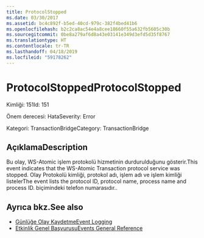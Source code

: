 ```yaml
---
title: ProtocolStopped
ms.date: 03/30/2017
ms.assetid: bc4c892f-b5ed-40cd-979c-382f4bed41b6
ms.openlocfilehash: b2c2ca8ac54e4a8cee18660f55a632fb5605c30b
ms.sourcegitcommit: 0be8a279af6d8a43e03141e349d3efd5d35f8767
ms.translationtype: HT
ms.contentlocale: tr-TR
ms.lasthandoff: 04/18/2019
ms.locfileid: "59178262"
---
```

# <a name="protocolstopped"></a><span data-ttu-id="390d2-102">ProtocolStopped</span><span class="sxs-lookup"><span data-stu-id="390d2-102">ProtocolStopped</span></span>
<span data-ttu-id="390d2-103">Kimliği: 151</span><span class="sxs-lookup"><span data-stu-id="390d2-103">Id: 151</span></span>  
  
 <span data-ttu-id="390d2-104">Önem derecesi: Hata</span><span class="sxs-lookup"><span data-stu-id="390d2-104">Severity: Error</span></span>  
  
 <span data-ttu-id="390d2-105">Kategori: TransactionBridge</span><span class="sxs-lookup"><span data-stu-id="390d2-105">Category: TransactionBridge</span></span>  
  
## <a name="description"></a><span data-ttu-id="390d2-106">Açıklama</span><span class="sxs-lookup"><span data-stu-id="390d2-106">Description</span></span>  
 <span data-ttu-id="390d2-107">Bu olay, WS-Atomic işlem protokolü hizmetinin durdurulduğunu gösterir.</span><span class="sxs-lookup"><span data-stu-id="390d2-107">This event indicates that the WS-Atomic Transaction protocol service was stopped.</span></span> <span data-ttu-id="390d2-108">Olay Protokolü kimliği, protokol adı, işlem adı ve işlem kimliği listeler</span><span class="sxs-lookup"><span data-stu-id="390d2-108">The event lists the protocol ID, protocol name, process name and process ID.</span></span> <span data-ttu-id="390d2-109">biçimindeki telefon numarasıdır.</span><span class="sxs-lookup"><span data-stu-id="390d2-109">.</span></span>  
  
## <a name="see-also"></a><span data-ttu-id="390d2-110">Ayrıca bkz.</span><span class="sxs-lookup"><span data-stu-id="390d2-110">See also</span></span>

- [<span data-ttu-id="390d2-111">Günlüğe Olay Kaydetme</span><span class="sxs-lookup"><span data-stu-id="390d2-111">Event Logging</span></span>](../../../../../docs/framework/wcf/diagnostics/event-logging/index.md)
- [<span data-ttu-id="390d2-112">Etkinlik Genel Başvurusu</span><span class="sxs-lookup"><span data-stu-id="390d2-112">Events General Reference</span></span>](../../../../../docs/framework/wcf/diagnostics/event-logging/events-general-reference.md)
